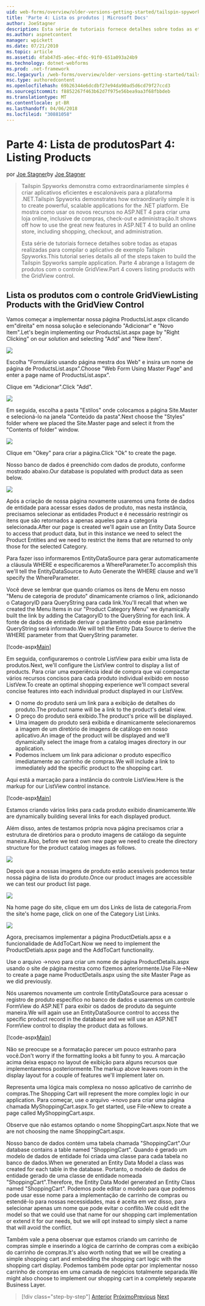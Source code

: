 ```yaml
---
uid: web-forms/overview/older-versions-getting-started/tailspin-spyworks/tailspin-spyworks-part-4
title: 'Parte 4: Lista os produtos | Microsoft Docs'
author: JoeStagner
description: Esta série de tutoriais fornece detalhes sobre todas as etapas realizadas para compilar o aplicativo de exemplo Tailspin Spyworks. Parte 4 abrange produtos de listagem com contr. o GridView.
ms.author: aspnetcontent
manager: wpickett
ms.date: 07/21/2010
ms.topic: article
ms.assetid: 4fab47d5-a6ec-4fdc-91f0-651a093a24b9
ms.technology: dotnet-webforms
ms.prod: .net-framework
msc.legacyurl: /web-forms/overview/older-versions-getting-started/tailspin-spyworks/tailspin-spyworks-part-4
msc.type: authoredcontent
ms.openlocfilehash: 69b26344e6dcdbf27e94da90ad5d6cd79f27ccd3
ms.sourcegitcommit: f8852267f463b62d7f975e56bea9aa3f68fbbdeb
ms.translationtype: MT
ms.contentlocale: pt-BR
ms.lasthandoff: 04/06/2018
ms.locfileid: "30881058"
---
```

<a name="part-4-listing-products"></a><span data-ttu-id="1315a-104">Parte 4: Lista de produtos</span><span class="sxs-lookup"><span data-stu-id="1315a-104">Part 4: Listing Products</span></span>
====================
<span data-ttu-id="1315a-105">por [Joe Stagner](https://github.com/JoeStagner)</span><span class="sxs-lookup"><span data-stu-id="1315a-105">by [Joe Stagner](https://github.com/JoeStagner)</span></span>

> <span data-ttu-id="1315a-106">Tailspin Spyworks demonstra como extraordinariamente simples é criar aplicativos eficientes e escalonáveis para a plataforma .NET.</span><span class="sxs-lookup"><span data-stu-id="1315a-106">Tailspin Spyworks demonstrates how extraordinarily simple it is to create powerful, scalable applications for the .NET platform.</span></span> <span data-ttu-id="1315a-107">Ele mostra como usar os novos recursos no ASP.NET 4 para criar uma loja online, inclusive de compras, check-out e administração.</span><span class="sxs-lookup"><span data-stu-id="1315a-107">It shows off how to use the great new features in ASP.NET 4 to build an online store, including shopping, checkout, and administration.</span></span>
> 
> <span data-ttu-id="1315a-108">Esta série de tutoriais fornece detalhes sobre todas as etapas realizadas para compilar o aplicativo de exemplo Tailspin Spyworks.</span><span class="sxs-lookup"><span data-stu-id="1315a-108">This tutorial series details all of the steps taken to build the Tailspin Spyworks sample application.</span></span> <span data-ttu-id="1315a-109">Parte 4 abrange a listagem de produtos com o controle GridView.</span><span class="sxs-lookup"><span data-stu-id="1315a-109">Part 4 covers listing products with the GridView control.</span></span>


## <a id="_Toc260221670"></a>  <span data-ttu-id="1315a-110">Lista os produtos com o controle GridView</span><span class="sxs-lookup"><span data-stu-id="1315a-110">Listing Products with the GridView Control</span></span>

<span data-ttu-id="1315a-111">Vamos começar a implementar nossa página ProductsList.aspx clicando em"direita" em nossa solução e selecionando "Adicionar" e "Novo Item".</span><span class="sxs-lookup"><span data-stu-id="1315a-111">Let's begin implementing our ProductsList.aspx page by "Right Clicking" on our solution and selecting "Add" and "New Item".</span></span>

![](tailspin-spyworks-part-4/_static/image1.jpg)

<span data-ttu-id="1315a-112">Escolha "Formulário usando página mestra dos Web" e insira um nome de página de ProductsList.aspx".</span><span class="sxs-lookup"><span data-stu-id="1315a-112">Choose "Web Form Using Master Page" and enter a page name of ProductsList.aspx".</span></span>

<span data-ttu-id="1315a-113">Clique em "Adicionar".</span><span class="sxs-lookup"><span data-stu-id="1315a-113">Click "Add".</span></span>

![](tailspin-spyworks-part-4/_static/image2.jpg)

<span data-ttu-id="1315a-114">Em seguida, escolha a pasta "Estilos" onde colocamos a página Site.Master e selecioná-lo na janela "Conteúdo da pasta".</span><span class="sxs-lookup"><span data-stu-id="1315a-114">Next choose the "Styles" folder where we placed the Site.Master page and select it from the "Contents of folder" window.</span></span>

![](tailspin-spyworks-part-4/_static/image3.jpg)

<span data-ttu-id="1315a-115">Clique em "Okey" para criar a página.</span><span class="sxs-lookup"><span data-stu-id="1315a-115">Click "Ok" to create the page.</span></span>

<span data-ttu-id="1315a-116">Nosso banco de dados é preenchido com dados de produto, conforme mostrado abaixo.</span><span class="sxs-lookup"><span data-stu-id="1315a-116">Our database is populated with product data as seen below.</span></span>

![](tailspin-spyworks-part-4/_static/image4.jpg)

<span data-ttu-id="1315a-117">Após a criação de nossa página novamente usaremos uma fonte de dados de entidade para acessar esses dados de produto, mas nesta instância, precisamos selecionar as entidades Product e é necessário restringir os itens que são retornados a apenas aqueles para a categoria selecionada.</span><span class="sxs-lookup"><span data-stu-id="1315a-117">After our page is created we'll again use an Entity Data Source to access that product data, but in this instance we need to select the Product Entities and we need to restrict the items that are returned to only those for the selected Category.</span></span>

<span data-ttu-id="1315a-118">Para fazer isso informaremos EntityDataSource para gerar automaticamente a cláusula WHERE e especificaremos a WhereParameter.</span><span class="sxs-lookup"><span data-stu-id="1315a-118">To accomplish this we'll tell the EntityDataSource to Auto Generate the WHERE clause and we'll specify the WhereParameter.</span></span>

<span data-ttu-id="1315a-119">Você deve se lembrar que quando criamos os itens de Menu em nosso "Menu de categoria de produto" dinamicamente criamos o link, adicionando o CatagoryID para QueryString para cada link.</span><span class="sxs-lookup"><span data-stu-id="1315a-119">You'll recall that when we created the Menu Items in our "Product Category Menu" we dynamically built the link by adding the CatagoryID to the QueryString for each link.</span></span> <span data-ttu-id="1315a-120">A fonte de dados de entidade derivar o parâmetro onde esse parâmetro QueryString será informado.</span><span class="sxs-lookup"><span data-stu-id="1315a-120">We will tell the Entity Data Source to derive the WHERE parameter from that QueryString parameter.</span></span>

[!code-aspx[Main](tailspin-spyworks-part-4/samples/sample1.aspx)]

<span data-ttu-id="1315a-121">Em seguida, configuraremos o controle ListView para exibir uma lista de produtos.</span><span class="sxs-lookup"><span data-stu-id="1315a-121">Next, we'll configure the ListView control to display a list of products.</span></span> <span data-ttu-id="1315a-122">Para criar uma experiência ideal de compra que vai compactar vários recursos concisos para cada produto individual exibido em nosso ListVew.</span><span class="sxs-lookup"><span data-stu-id="1315a-122">To create an optimal shopping experience we'll compact several concise features into each individual product displayed in our ListVew.</span></span>

- <span data-ttu-id="1315a-123">O nome do produto será um link para a exibição de detalhes do produto.</span><span class="sxs-lookup"><span data-stu-id="1315a-123">The product name will be a link to the product's detail view.</span></span>
- <span data-ttu-id="1315a-124">O preço do produto será exibido.</span><span class="sxs-lookup"><span data-stu-id="1315a-124">The product's price will be displayed.</span></span>
- <span data-ttu-id="1315a-125">Uma imagem do produto será exibida e dinamicamente selecionaremos a imagem de um diretório de imagens de catálogo em nosso aplicativo.</span><span class="sxs-lookup"><span data-stu-id="1315a-125">An image of the product will be displayed and we'll dynamically select the image from a catalog images directory in our application.</span></span>
- <span data-ttu-id="1315a-126">Podemos incluem um link para adicionar o produto específico imediatamente ao carrinho de compras.</span><span class="sxs-lookup"><span data-stu-id="1315a-126">We will include a link to immediately add the specific product to the shopping cart.</span></span>

<span data-ttu-id="1315a-127">Aqui está a marcação para a instância do controle ListView.</span><span class="sxs-lookup"><span data-stu-id="1315a-127">Here is the markup for our ListView control instance.</span></span>

[!code-aspx[Main](tailspin-spyworks-part-4/samples/sample2.aspx)]

<span data-ttu-id="1315a-128">Estamos criando vários links para cada produto exibido dinamicamente.</span><span class="sxs-lookup"><span data-stu-id="1315a-128">We are dynamically building several links for each displayed product.</span></span>

<span data-ttu-id="1315a-129">Além disso, antes de testamos própria nova página precisamos criar a estrutura de diretórios para o produto imagens de catálogo da seguinte maneira.</span><span class="sxs-lookup"><span data-stu-id="1315a-129">Also, before we test own new page we need to create the directory structure for the product catalog images as follows.</span></span>

![](tailspin-spyworks-part-4/_static/image1.png)

<span data-ttu-id="1315a-130">Depois que a nossas imagens de produto estão acessíveis podemos testar nossa página de lista do produto.</span><span class="sxs-lookup"><span data-stu-id="1315a-130">Once our product images are accessible we can test our product list page.</span></span>

![](tailspin-spyworks-part-4/_static/image5.jpg)

<span data-ttu-id="1315a-131">Na home page do site, clique em um dos Links de lista de categoria.</span><span class="sxs-lookup"><span data-stu-id="1315a-131">From the site's home page, click on one of the Category List Links.</span></span>

![](tailspin-spyworks-part-4/_static/image6.jpg)

<span data-ttu-id="1315a-132">Agora, precisamos implementar a página ProductDetials.apsx e a funcionalidade de AddToCart.</span><span class="sxs-lookup"><span data-stu-id="1315a-132">Now we need to implement the ProductDetials.apsx page and the AddToCart functionality.</span></span>

<span data-ttu-id="1315a-133">Use o arquivo -&gt;novo para criar um nome de página ProductDetails.aspx usando o site de página mestra como fizemos anteriormente.</span><span class="sxs-lookup"><span data-stu-id="1315a-133">Use File-&gt;New to create a page name ProductDetails.aspx using the site Master Page as we did previously.</span></span>

<span data-ttu-id="1315a-134">Nós usaremos novamente um controle EntityDataSource para acessar o registro de produto específico no banco de dados e usaremos um controle FormView do ASP.NET para exibir os dados de produto da seguinte maneira.</span><span class="sxs-lookup"><span data-stu-id="1315a-134">We will again use an EntityDataSource control to access the specific product record in the database and we will use an ASP.NET FormView control to display the product data as follows.</span></span>

[!code-aspx[Main](tailspin-spyworks-part-4/samples/sample3.aspx)]

<span data-ttu-id="1315a-135">Não se preocupe se a formatação parecer um pouco estranho para você.</span><span class="sxs-lookup"><span data-stu-id="1315a-135">Don't worry if the formatting looks a bit funny to you.</span></span> <span data-ttu-id="1315a-136">A marcação acima deixa espaço no layout de exibição para alguns recursos que implementaremos posteriormente.</span><span class="sxs-lookup"><span data-stu-id="1315a-136">The markup above leaves room in the display layout for a couple of features we'll implement later on.</span></span>

<span data-ttu-id="1315a-137">Representa uma lógica mais complexa no nosso aplicativo de carrinho de compras.</span><span class="sxs-lookup"><span data-stu-id="1315a-137">The Shopping Cart will represent the more complex logic in our application.</span></span> <span data-ttu-id="1315a-138">Para começar, use o arquivo -&gt;novo para criar uma página chamada MyShoppingCart.aspx.</span><span class="sxs-lookup"><span data-stu-id="1315a-138">To get started, use File-&gt;New to create a page called MyShoppingCart.aspx.</span></span>

<span data-ttu-id="1315a-139">Observe que não estamos optando o nome ShoppingCart.aspx.</span><span class="sxs-lookup"><span data-stu-id="1315a-139">Note that we are not choosing the name ShoppingCart.aspx.</span></span>

<span data-ttu-id="1315a-140">Nosso banco de dados contém uma tabela chamada "ShoppingCart".</span><span class="sxs-lookup"><span data-stu-id="1315a-140">Our database contains a table named "ShoppingCart".</span></span> <span data-ttu-id="1315a-141">Quando é gerado um modelo de dados de entidade foi criada uma classe para cada tabela no banco de dados.</span><span class="sxs-lookup"><span data-stu-id="1315a-141">When we generated an Entity Data Model a class was created for each table in the database.</span></span> <span data-ttu-id="1315a-142">Portanto, o modelo de dados de entidade gerado de uma classe de entidade nomeada "ShoppingCart".</span><span class="sxs-lookup"><span data-stu-id="1315a-142">Therefore, the Entity Data Model generated an Entity Class named "ShoppingCart".</span></span> <span data-ttu-id="1315a-143">Podemos pode editar o modelo para que podemos pode usar esse nome para a implementação de carrinho de compras ou estendê-lo para nossas necessidades, mas é aceita em vez disso, para selecionar apenas um nome que pode evitar o conflito.</span><span class="sxs-lookup"><span data-stu-id="1315a-143">We could edit the model so that we could use that name for our shopping cart implementation or extend it for our needs, but we will opt instead to simply slect a name that will avoid the conflict.</span></span>

<span data-ttu-id="1315a-144">Também vale a pena observar que estamos criando um carrinho de compras simple e inserindo a lógica de carrinho de compras com a exibição do carrinho de compras.</span><span class="sxs-lookup"><span data-stu-id="1315a-144">It's also worth noting that we will be creating a simple shopping cart and embedding the shopping cart logic with the shopping cart display.</span></span> <span data-ttu-id="1315a-145">Podemos também pode optar por implementar nosso carrinho de compras em uma camada de negócios totalmente separada.</span><span class="sxs-lookup"><span data-stu-id="1315a-145">We might also choose to implement our shopping cart in a completely separate Business Layer.</span></span>

> [!div class="step-by-step"]
> <span data-ttu-id="1315a-146">[Anterior](tailspin-spyworks-part-3.md)
> [Próximo](tailspin-spyworks-part-5.md)</span><span class="sxs-lookup"><span data-stu-id="1315a-146">[Previous](tailspin-spyworks-part-3.md)
[Next](tailspin-spyworks-part-5.md)</span></span>
